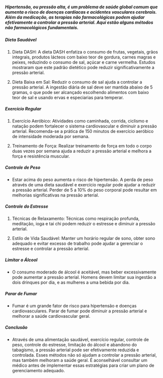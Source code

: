 ##### Hipertensão, ou pressão alta, é um problema de saúde global comum que aumenta o risco de doenças cardíacas e acidentes vasculares cerebrais. Além da medicação, as terapias não farmacológicas podem ajudar efetivamente a controlar a pressão arterial. Aqui estão alguns métodos não farmacológicos fundamentais.

##### Dieta Saudável
1. Dieta DASH: A dieta DASH enfatiza o consumo de frutas, vegetais, grãos integrais, produtos lácteos com baixo teor de gordura, carnes magras e peixes, reduzindo o consumo de sal, açúcar e carne vermelha. Estudos mostraram que este padrão dietético pode reduzir significativamente a pressão arterial.

2. Dieta Baixa em Sal: Reduzir o consumo de sal ajuda a controlar a pressão arterial. A ingestão diária de sal deve ser mantida abaixo de 5 gramas, o que pode ser alcançado escolhendo alimentos com baixo teor de sal e usando ervas e especiarias para temperar.

##### Exercício Regular
1. Exercício Aeróbico: Atividades como caminhada, corrida, ciclismo e natação podem fortalecer o sistema cardiovascular e diminuir a pressão arterial. Recomenda-se a prática de 150 minutos de exercício aeróbico de intensidade moderada por semana.

2. Treinamento de Força: Realizar treinamento de força em todo o corpo duas vezes por semana ajuda a reduzir a pressão arterial e melhora a força e resistência muscular.

##### Controle de Peso
* Estar acima do peso aumenta o risco de hipertensão. A perda de peso através de uma dieta saudável e exercício regular pode ajudar a reduzir a pressão arterial. Perder de 5 a 10% do peso corporal pode resultar em melhorias significativas na pressão arterial.

##### Controle do Estresse
1. Técnicas de Relaxamento: Técnicas como respiração profunda, meditação, ioga e tai chi podem reduzir o estresse e diminuir a pressão arterial.

2. Estilo de Vida Saudável: Manter um horário regular de sono, obter sono adequado e evitar excesso de trabalho pode ajudar a gerenciar o estresse e controlar a pressão arterial.

##### Limitar o Álcool
* O consumo moderado de álcool é aceitável, mas beber excessivamente pode aumentar a pressão arterial. Homens devem limitar sua ingestão a dois drinques por dia, e as mulheres a uma bebida por dia.

##### Parar de Fumar
* Fumar é um grande fator de risco para hipertensão e doenças cardiovasculares. Parar de fumar pode diminuir a pressão arterial e melhorar a saúde cardiovascular geral.

##### Conclusão
* Através de uma alimentação saudável, exercício regular, controle de peso, controle do estresse, limitação do álcool e abandono do tabagismo, a pressão arterial pode ser efetivamente reduzida e controlada. Esses métodos não só ajudam a controlar a pressão arterial, mas também melhoram a saúde geral. É aconselhável consultar um médico antes de implementar essas estratégias para criar um plano de gerenciamento adequado.